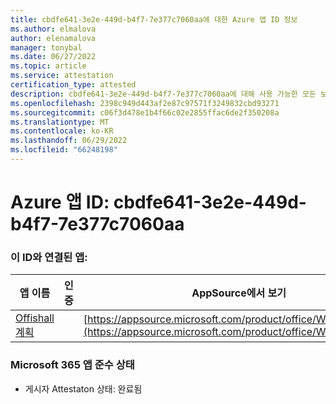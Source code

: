 ```yaml
---
title: cbdfe641-3e2e-449d-b4f7-7e377c7060aa에 대한 Azure 앱 ID 정보
ms.author: elmalova
author: elenamalova
manager: tonybal
ms.date: 06/27/2022
ms.topic: article
ms.service: attestation
certification_type: attested
description: cbdfe641-3e2e-449d-b4f7-7e377c7060aa에 대해 사용 가능한 모든 보안 및 규정 준수 정보입니다.
ms.openlocfilehash: 2398c949d443af2e87c97571f3249832cbd93271
ms.sourcegitcommit: c06f3d478e1b4f66c02e2855ffac6de2f350208a
ms.translationtype: MT
ms.contentlocale: ko-KR
ms.lasthandoff: 06/29/2022
ms.locfileid: "66248198"
---
```

# <a name="azure-app-id-cbdfe641-3e2e-449d-b4f7-7e377c7060aa"></a>Azure 앱 ID: cbdfe641-3e2e-449d-b4f7-7e377c7060aa


### <a name="apps-associated-with-this-id"></a>이 ID와 연결된 앱:
| **앱 이름** | **인증** | **AppSource에서 보기** |
|--------------|---------------|-----------------------|
| [Offishall 계획](../forward/WA200004048.md) |  | [https://appsource.microsoft.com/product/office/WA200004048](https://appsource.microsoft.com/product/office/WA200004048) |

### <a name="microsoft-365-app-compliance-status"></a>Microsoft 365 앱 준수 상태
- 게시자 Attestaton 상태: 완료됨
